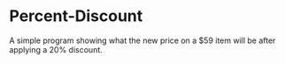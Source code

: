 Percent-Discount
================

A simple program showing what the new price on a $59 item will be after applying a 20% discount.
